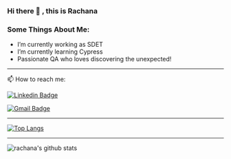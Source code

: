 ### Hi there 👋 , this is Rachana

<!-- <--
**RachanaHT/RachanaHT** is a ✨ _special_ ✨ repository because its `README.md` (this file) appears on your GitHub profile. -->

### Some Things About Me:

-  I’m currently working as SDET
-  I’m currently learning Cypress
-  Passionate QA who loves discovering the unexpected!

--- 
 📫 How to reach me: 

<!-- SOCAIL MEDIA HANDLES -->
[![Linkedin Badge](https://img.shields.io/badge/-Rachana_HT-blue?style=flat-square&logo=Linkedin&logoColor=white&link=https://www.linkedin.com/in/rachana-h-t-846010169/)](https://www.linkedin.com/in/rachana-h-t-846010169/)

[![Gmail Badge](https://img.shields.io/badge/-Rachana_HT-c14438?style=flat-square&logo=Gmail&logoColor=white&link=mailto:rachanaht1218@gmail.com)](mailto:rachanaht1218@gmail.com)

---
<!--  TOP LANGUAGES STATISTICS -->
 [![Top Langs](https://github-readme-stats.vercel.app/api/top-langs/?username=rachanaht&theme=dark&layout=compact&align=right&width=40%)](https://github.com/anuraghazra/github-readme-stats)
 
  --- 
  ![rachana's github stats](https://github-readme-stats.vercel.app/api?username=RachanaHT&show_icons=true&count_private=true&hide=issues,prs)
 
